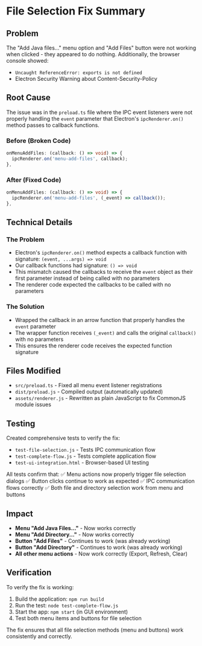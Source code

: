 # File Selection Fix Summary

## Problem
The "Add Java files..." menu option and "Add Files" button were not working when clicked - they appeared to do nothing. Additionally, the browser console showed:
- `Uncaught ReferenceError: exports is not defined` 
- Electron Security Warning about Content-Security-Policy

## Root Cause
The issue was in the `preload.ts` file where the IPC event listeners were not properly handling the `event` parameter that Electron's `ipcRenderer.on()` method passes to callback functions.

### Before (Broken Code)
```typescript
onMenuAddFiles: (callback: () => void) => {
  ipcRenderer.on('menu-add-files', callback);
},
```

### After (Fixed Code)
```typescript
onMenuAddFiles: (callback: () => void) => {
  ipcRenderer.on('menu-add-files', (_event) => callback());
},
```

## Technical Details

### The Problem
- Electron's `ipcRenderer.on()` method expects a callback function with signature: `(event, ...args) => void`
- Our callback functions had signature: `() => void`
- This mismatch caused the callbacks to receive the `event` object as their first parameter instead of being called with no parameters
- The renderer code expected the callbacks to be called with no parameters

### The Solution
- Wrapped the callback in an arrow function that properly handles the `event` parameter
- The wrapper function receives `(_event)` and calls the original `callback()` with no parameters
- This ensures the renderer code receives the expected function signature

## Files Modified
- `src/preload.ts` - Fixed all menu event listener registrations
- `dist/preload.js` - Compiled output (automatically updated)
- `assets/renderer.js` - Rewritten as plain JavaScript to fix CommonJS module issues

## Testing
Created comprehensive tests to verify the fix:
- `test-file-selection.js` - Tests IPC communication flow
- `test-complete-flow.js` - Tests complete application flow
- `test-ui-integration.html` - Browser-based UI testing

All tests confirm that:
✅ Menu actions now properly trigger file selection dialogs
✅ Button clicks continue to work as expected
✅ IPC communication flows correctly
✅ Both file and directory selection work from menu and buttons

## Impact
- **Menu "Add Java Files..."** - Now works correctly
- **Menu "Add Directory..."** - Now works correctly  
- **Button "Add Files"** - Continues to work (was already working)
- **Button "Add Directory"** - Continues to work (was already working)
- **All other menu actions** - Now work correctly (Export, Refresh, Clear)

## Verification
To verify the fix is working:
1. Build the application: `npm run build`
2. Run the test: `node test-complete-flow.js`
3. Start the app: `npm start` (in GUI environment)
4. Test both menu items and buttons for file selection

The fix ensures that all file selection methods (menu and buttons) work consistently and correctly.